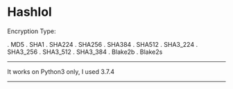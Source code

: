 # Hashlol
Encryption Type:

. MD5
. SHA1
. SHA224
. SHA256
. SHA384
. SHA512
. SHA3_224
. SHA3_256
. SHA3_512
. SHA3_384
. Blake2b
. Blake2s
______________________________________
It works on Python3 only, I used 3.7.4
______________________________________

